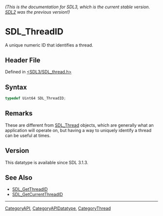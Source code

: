 ###### (This is the documentation for SDL3, which is the current stable version. [SDL2](https://wiki.libsdl.org/SDL2/) was the previous version!)
# SDL_ThreadID

A unique numeric ID that identifies a thread.

## Header File

Defined in [<SDL3/SDL_thread.h>](https://github.com/libsdl-org/SDL/blob/main/include/SDL3/SDL_thread.h)

## Syntax

```c
typedef Uint64 SDL_ThreadID;
```

## Remarks

These are different from [SDL_Thread](SDL_Thread) objects, which are
generally what an application will operate on, but having a way to uniquely
identify a thread can be useful at times.

## Version

This datatype is available since SDL 3.1.3.

## See Also

- [SDL_GetThreadID](SDL_GetThreadID)
- [SDL_GetCurrentThreadID](SDL_GetCurrentThreadID)

----
[CategoryAPI](CategoryAPI), [CategoryAPIDatatype](CategoryAPIDatatype), [CategoryThread](CategoryThread)

